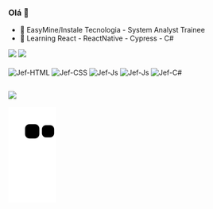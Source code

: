 ### Olá 👋


- 🔭 EasyMine/Instale Tecnologia - System Analyst Trainee
- 🌱 Learning React - ReactNative - Cypress - C#

<div>
  <img height="180em" src="https://github-readme-stats.vercel.app/api?username=JeeFzPiires&show_icons=true&theme=merko"/>
  <img height="180em" src="https://github-readme-stats.vercel.app/api/top-langs/?username=JeeFzPiires&layout=compact&show_icons=true&theme=merko"/>
</div>
<div style="display: inline_block"><br>
  <img align="center" alt="Jef-HTML" height="30" width="40" src="https://cdn.jsdelivr.net/gh/devicons/devicon/icons/html5/html5-plain-wordmark.svg" />
  <img align="center" alt="Jef-CSS" height="30" width="40" src="https://cdn.jsdelivr.net/gh/devicons/devicon/icons/css3/css3-plain-wordmark.svg" />
  <img align="center" alt="Jef-Js" height="30" width="40" src="https://cdn.jsdelivr.net/gh/devicons/devicon/icons/javascript/javascript-plain.svg" />
  <img align="center" alt="Jef-Js" height="30" width="40" src="https://cdn.jsdelivr.net/gh/devicons/devicon/icons/typescript/typescript-plain.svg" />
  <img align="center" alt="Jef-C#" height="30" width="40" src="https://cdn.jsdelivr.net/gh/devicons/devicon/icons/csharp/csharp-plain.svg" />
</div>

##

<div>
  <a href="www.linkedin.com/in/jeferson-piires" target="_blank"><img src="https://img.shields.io/badge/LinkedIn-0077B5?style=for-the-badge&logo=linkedin&logoColor=white" target="_blank"></a>
</div>  

![Snake Animation](https://github.com/JeeFzPiires/JeeFzPiires/blob/output/github-contribution-grid-snake.svg)

